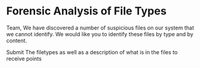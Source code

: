 <h1>Forensic Analysis of File Types</h1>
<p> Team, We have discovered a number of suspicious files on our system that we cannot identify. We would like you to identify these files by type and by content. </p>

<p> Submit The filetypes as well as a description of what is in the files to receive points</P>